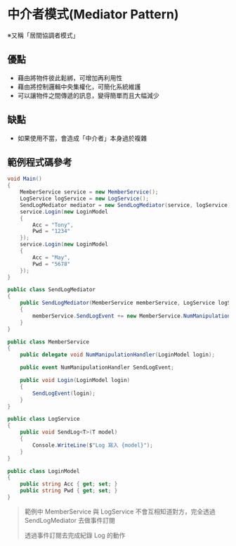 # 中介者模式(Mediator Pattern)

※又稱「居間協調者模式」

## 優點

- 藉由將物件彼此鬆綁，可增加再利用性
- 藉由將控制邏輯中央集權化，可簡化系統維護
- 可以讓物件之間傳遞的訊息，變得簡單而且大幅減少

## 缺點

- 如果使用不當，會造成「中介者」本身過於複雜

## 範例程式碼參考

```csharp
void Main()
{
	MemberService service = new MemberService();
	LogService logService = new LogService();
	SendLogMediator mediator = new SendLogMediator(service, logService);
	service.Login(new LoginModel
	{
		Acc = "Tony",
		Pwd = "1234"
	});
	service.Login(new LoginModel
	{
		Acc = "May",
		Pwd = "5678"
	});
}

public class SendLogMediator
{
	public SendLogMediator(MemberService memberService, LogService logService)
	{
		memberService.SendLogEvent += new MemberService.NumManipulationHandler(logService.SendLog);
	}
}

public class MemberService
{
	public delegate void NumManipulationHandler(LoginModel login);

	public event NumManipulationHandler SendLogEvent;

	public void Login(LoginModel login)
	{
		SendLogEvent(login);
	}
}

public class LogService
{
	public void SendLog<T>(T model)
	{
		Console.WriteLine($"Log 寫入 {model}");
	}
}

public class LoginModel
{
	public string Acc { get; set; }
	public string Pwd { get; set; }
}
```

> 範例中 MemberService 與 LogService 不會互相知道對方，完全透過 SendLogMediator 去做事件訂閱
>
> 透過事件訂閱去完成紀錄 Log 的動作